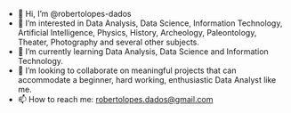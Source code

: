 - 👋 Hi, I’m @robertolopes-dados
- 👀 I’m interested in Data Analysis, Data Science, Information Technology, Artificial Intelligence, Physics, History, Archeology, Paleontology, Theater, Photography and several other subjects.
- 🌱 I’m currently learning Data Analysis, Data Science and Information Technology.
- 💞️ I’m looking to collaborate on meaningful projects that can accommodate a beginner, hard working, enthusiastic Data Analyst like me.
- 📫 How to reach me: robertolopes.dados@gmail.com

<!---
robertolopes-dados/robertolopes-dados is a ✨ special ✨ repository because its `README.md` (this file) appears on your GitHub profile.
You can click the Preview link to take a look at your changes.
--->
